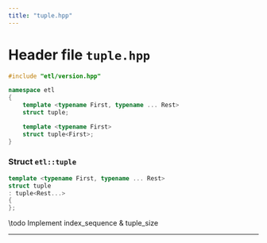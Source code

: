 ```yaml
---
title: "tuple.hpp"
---
```


# Header file `tuple.hpp`

``` cpp
#include "etl/version.hpp"

namespace etl
{
    template <typename First, typename ... Rest>
    struct tuple;

    template <typename First>
    struct tuple<First>;
}
```

### Struct `etl::tuple`

``` cpp
template <typename First, typename ... Rest>
struct tuple
: tuple<Rest...>
{
};
```

\\todo Implement index\_sequence & tuple\_size

-----
